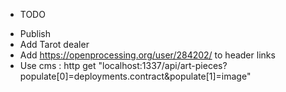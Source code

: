 - TODO

* Publish
* Add Tarot dealer
* Add https://openprocessing.org/user/284202/ to header links
* Use cms
  : http get "localhost:1337/api/art-pieces?populate[0]=deployments.contract&populate[1]=image"
